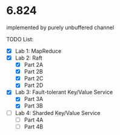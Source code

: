 # 6.824
implemented by purely unbuffered channel

TODO List:

- [x] Lab 1: MapReduce
- [x] Lab 2: Raft
  - [x] Part 2A
  - [x] Part 2B
  - [x] Part 2C
  - [x] Part 2D
- [x] Lab 3: Fault-tolerant Key/Value Service
  - [x] Part 3A
  - [x] Part 3B
- [ ] Lab 4: Sharded Key/Value Service
  - [ ] Part 4A
  - [ ] Part 4B